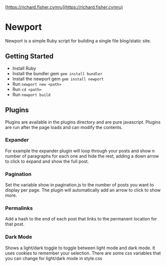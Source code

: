 [https://richard.fisher.cymru](https://richard.fisher.cymru)
# Newport
Newport is a simple Ruby script for building a single file blog/static site.

## Getting Started
- Install Ruby
- Install the bundler gem `gem install bundler`
- Install the newport gem `gem install newport`
- Run `newport new <path>`
- Run `cd <path>`
- Run `newport build`

## Plugins
Plugins are available in the plugins directory and are pure javascript. Plugins are run after the page loads and can modify the contents.  

### Expander
For example the expander plugin will loop through your posts and show n number of paragraphs for each one and hide the rest, adding a down arrow to click to expand and show the full post.

### Pagination
Set the variable show in pagination.js to the number of posts you want to display per page.  The plugin will automatically add an arrow to click to show more.

### Permalinks
Add a hash to the end of each post that links to the permanent location for that post.

### Dark Mode
Shows a light/dark toggle to toggle between light mode and dark mode.  It uses cookies to remember your selection.  There are some css variables that you can change for light/dark mode in style.css

